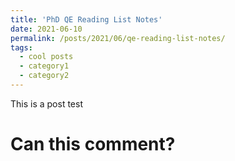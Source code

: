 ```yaml
---
title: 'PhD QE Reading List Notes'
date: 2021-06-10
permalink: /posts/2021/06/qe-reading-list-notes/
tags:
  - cool posts
  - category1
  - category2
---
```



This is a post test

# Can this comment?
